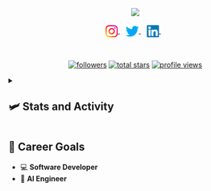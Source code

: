 <p align="center">
    <a href="https://github.com/MB-44/readme-typing-svg">
    <img src="https://readme-typing-svg.herokuapp.com/?lines=Hello%20World!;I'm%20Menath%20Baddegama;Game%20Developer;Full%20Stack%20Developer;Passionate%20Developer;Open-Source%20Enthusiast;&font=Fira%20Code&center=true&width=440&height=45&color=3b56d1&vCenter=true&size=28">
    </a>
</p>

<p align="center">
<a href="https://www.instagram.com/_itzmenaa_" target="_blank">
    <img align="center" alt="Menath | Instagram" width="24px" src="https://github.com/MB-44/mb-44/blob/main/src/instagram.svg"/>
</a> &nbsp;&nbsp;
<a href="https://twitter.com/itsmenathbadde" target="_blank">
    <img align="center" alt="Menath | Twitter" width="26px" src="https://github.com/MB-44/mb-44/blob/main/src/twitter.svg"/>
</a> &nbsp;&nbsp;
<a href="https://www.linkedin.com/in/itsmenathbadde" target="_blank">
  <img align="center" alt="Menath | Linkedin" width="24px" src="https://github.com/MB-44/mb-44/blob/main/src/linkedin.svg" />
</a> &nbsp;&nbsp;
</p>

<br/>

<p align="center">
    <a href="https://github.com/MB-44?tab=followers">
         <img alt="followers" title="Follow me on Github" src="https://custom-icon-badges.herokuapp.com/github/followers/MB-44?color=236ad3&labelColor=1155ba&style=for-the-badge&logo=person-add&label=Follow&logoColor=white"/></a>
    <a href="https://github.com/MB-44?tab=repositories&sort=stargazers">
        <img alt="total stars" title="Total stars on github"src="https://custom-icon-badges.herokuapp.com/github/stars/MB-44?color=55960c&style=for-the-badge&labelColor=488207&logo=star"/></a>
    <a href="https://github.com/MB-44?tab=profile" >
        <img alt="profile views" title="profile views" src="https://komarev.com/ghpvc/?username=MB-44&style=flat-square&color=green" style="width: 120px; height: 28px;"/></a>
<!--     <a href="https://github.com/DenverCoder1/Simple-View-Counter">
        <img alt="views" title="Github profile views" src="https://freshidea.com/jonah/app/MB-44-profile-views"/>
    </a> -->

</p>

<details>
    <summary><h2>🛩️ Stats and Activity</h2></summary>
    <h3> Streak Stats</h3>
    <p>
        <a href="https://github.com/MB-44/github-readme-streak-stats">
        <img title="🔥 Get streak stats for your profile at git.io/streak-stats" alt="MB-44 Streak" src="https://github-readme-streak-stats-9m8ugfa77-denvercoder1.vercel.app/?user=MB-44&theme=monokai-metallian&hide_border=true">
        </a>
    </p>
    <h3>Github Profile Stats</h3>
        <a href="https://github.com/anuraghazra/github-readme-stats"><img alt="MB-44's Github Stats" src="https://denvercoder1-github-readme-stats.vercel.app/api/?username=MB-44&show_icons=true&include_all_commits=true&count_private=true&theme=react&hide_border=true&bg_color=1F222E&title_color=F85D7F&icon_color=F8D866" height="192px"></a>
        <a href="https://github.com/anuraghazra/github-readme-stats"><img alt="MB-44's Top Languages" src="https://denvercoder1-github-readme-stats.vercel.app/api/top-langs/?username=MB-44&langs_count=8&layout=compact&theme=react&hide_border=true&bg_color=1F222E&title_color=F85D7F&icon_color=F8D866&hide=Jupyter%20Notebook,Roff" height="192px"/></a>
  <br/>
        <a href="https://github.com/ashutosh00710/github-readme-activity-graph"><img alt="DenverCoder1's Activity Graph" src="https://github-readme-activity-graph.vercel.app/graph/?username=MB-44&bg_color=1F222E&color=F8D866&line=F85D7F&point=FFFFFF&hide_border=true" /></a>


</details>

## 🌠 Career Goals

- 💻 **Software Developer**
- 🤖 **AI Engineer**
